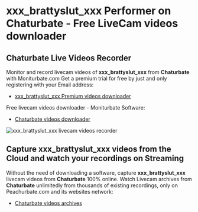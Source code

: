 # xxx_brattyslut_xxx Performer on Chaturbate - Free LiveCam videos downloader

## Chaturbate Live Videos Recorder

Monitor and record livecam videos of **xxx_brattyslut_xxx** from **Chaturbate** with Moniturbate.com
Get a premium trial for free by just and only registering with your Email address:
* [xxx_brattyslut_xxx Premium videos downloader](https://moniturbate.com/request-demo-licence-key.html)

Free livecam videos downloader - Moniturbate Software:
* [Chaturbate videos downloader](https://moniturbate.com/moniturbate-download-software.html)

![xxx_brattyslut_xxx livecam videos recorder](https://peachurnet.com/templates/moniturbate-software.png)


## Capture xxx_brattyslut_xxx videos from the Cloud and watch your recordings on Streaming

Without the need of downloading a software, capture **xxx_brattyslut_xxx** livecam videos from **Chaturbate** 100% online.
Watch Livecam archives from **Chaturbate** unlimitedly from thousands of existing recordings, only on Peachurbate.com and its websites network:
* [Chaturbate videos archives](https://peachurnet.com/)